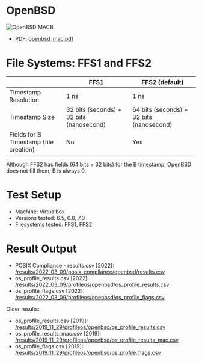 # OpenBSD

![OpenBSD MACB](https://yaps8.github.io/os_timestamps/2022-03-09/openbsd_mac.png)

- PDF: [openbsd_mac.pdf](https://github.com/QuoSecGmbH/os_timestamps/releases/download/2022-03-03/openbsd_mac.pdf)


# File Systems: FFS1 and FFS2

|                      | FFS1 | FFS2 (default) |
|----------------------|------|------|
| Timestamp Resolution | 1 ns | 1 ns |
| Timestamp Size       | 32 bits (seconds) + 32 bits (nanosecond) | 64 bits (seconds) + 32 bits (nanosecond)     |
| Fields for B Timestamp (file creation)            |  No  | Yes  |

Although FFS2 has fields (64 bits + 32 bits) for the B timestamp, OpenBSD does not fill them, B is always 0.

# Test Setup

- Machine: Virtualbox
- Versions tested: 6.5, 6.8, 7.0
- Filesystems tested: FFS1, FFS2

# Result Output

- POSIX Compliance - results.csv [2022]: [/results/2022_03_09/posix_compliance/openbsd/results.csv](/results/2022_03_09/posix_compliance/openbsd/results.csv)
- os_profile_results.csv [2022]: [/results/2022_03_09/profileos/openbsd/os_profile_results.csv](/results/2022_03_09/profileos/openbsd/os_profile_results.csv)
- os_profile_flags.csv [2022]: [/results/2022_03_09/profileos/openbsd/os_profile_flags.csv](/results/2022_03_09/profileos/openbsd/os_profile_flags.csv)

Older results:

- os_profile_results.csv [2019]: [/results/2019_11_29/profileos/openbsd/os_profile_results.csv](/results/2019_11_29/profileos/openbsd/os_profile_results.csv)
- os_profile_results_mac.csv [2019]: [/results/2019_11_29/profileos/openbsd/os_profile_results_mac.csv](/results/2019_11_29/profileos/openbsd/os_profile_results_mac.csv)
- os_profile_flags.csv [2019]: [/results/2019_11_29/profileos/openbsd/os_profile_flags.csv](/results/2019_11_29/profileos/openbsd/os_profile_flags.csv)
